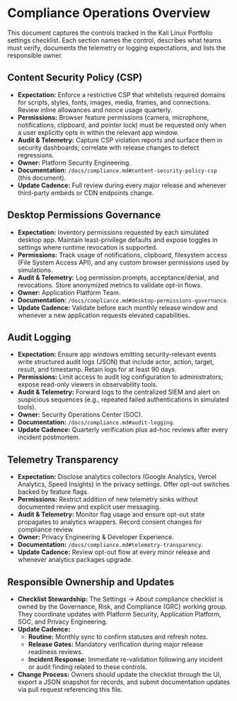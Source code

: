 # Compliance Operations Overview

This document captures the controls tracked in the Kali Linux Portfolio settings checklist. Each section names the control, describes what teams must verify, documents the telemetry or logging expectations, and lists the responsible owner.

## Content Security Policy (CSP)
- **Expectation:** Enforce a restrictive CSP that whitelists required domains for scripts, styles, fonts, images, media, frames, and connections. Review inline allowances and nonce usage quarterly.
- **Permissions:** Browser feature permissions (camera, microphone, notifications, clipboard, and pointer lock) must be requested only when a user explicitly opts in within the relevant app window.
- **Audit & Telemetry:** Capture CSP violation reports and surface them in security dashboards; correlate with release changes to detect regressions.
- **Owner:** Platform Security Engineering.
- **Documentation:** `/docs/compliance.md#content-security-policy-csp` (this document).
- **Update Cadence:** Full review during every major release and whenever third-party embeds or CDN endpoints change.

## Desktop Permissions Governance
- **Expectation:** Inventory permissions requested by each simulated desktop app. Maintain least-privilege defaults and expose toggles in settings where runtime revocation is supported.
- **Permissions:** Track usage of notifications, clipboard, filesystem access (File System Access API), and any custom browser permissions used by simulations.
- **Audit & Telemetry:** Log permission prompts, acceptance/denial, and revocations. Store anonymized metrics to validate opt-in flows.
- **Owner:** Application Platform Team.
- **Documentation:** `/docs/compliance.md#desktop-permissions-governance`.
- **Update Cadence:** Validate before each monthly release window and whenever a new application requests elevated capabilities.

## Audit Logging
- **Expectation:** Ensure app windows emitting security-relevant events write structured audit logs (JSON) that include actor, action, target, result, and timestamp. Retain logs for at least 90 days.
- **Permissions:** Limit access to audit log configuration to administrators; expose read-only viewers in observability tools.
- **Audit & Telemetry:** Forward logs to the centralized SIEM and alert on suspicious sequences (e.g., repeated failed authentications in simulated tools).
- **Owner:** Security Operations Center (SOC).
- **Documentation:** `/docs/compliance.md#audit-logging`.
- **Update Cadence:** Quarterly verification plus ad-hoc reviews after every incident postmortem.

## Telemetry Transparency
- **Expectation:** Disclose analytics collectors (Google Analytics, Vercel Analytics, Speed Insights) in the privacy settings. Offer opt-out switches backed by feature flags.
- **Permissions:** Restrict addition of new telemetry sinks without documented review and explicit user messaging.
- **Audit & Telemetry:** Monitor flag usage and ensure opt-out state propagates to analytics wrappers. Record consent changes for compliance review.
- **Owner:** Privacy Engineering & Developer Experience.
- **Documentation:** `/docs/compliance.md#telemetry-transparency`.
- **Update Cadence:** Review opt-out flow at every minor release and whenever analytics packages upgrade.

## Responsible Ownership and Updates
- **Checklist Stewardship:** The Settings → About compliance checklist is owned by the Governance, Risk, and Compliance (GRC) working group. They coordinate updates with Platform Security, Application Platform, SOC, and Privacy Engineering.
- **Update Cadence:**
  - **Routine:** Monthly sync to confirm statuses and refresh notes.
  - **Release Gates:** Mandatory verification during major release readiness reviews.
  - **Incident Response:** Immediate re-validation following any incident or audit finding related to these controls.
- **Change Process:** Owners should update the checklist through the UI, export a JSON snapshot for records, and submit documentation updates via pull request referencing this file.

